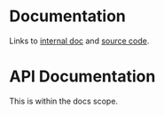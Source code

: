 # Documentation

Links to [internal doc](#api.md) and [source code](./src/main.md).


# API Documentation

This is within the docs scope.
